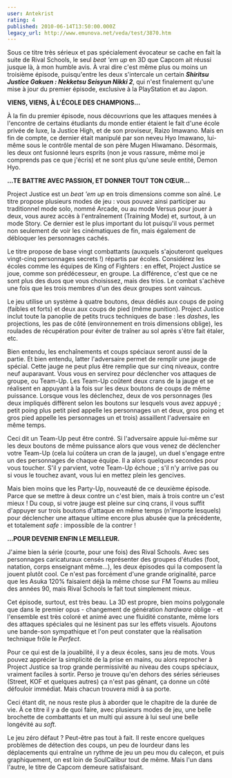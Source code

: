 ```yaml
---
user: Antekrist
rating: 4
published: 2010-06-14T13:50:00.000Z
legacy_url: http://www.emunova.net/veda/test/3870.htm
---
```

Sous ce titre très sérieux et pas spécialement évocateur se cache en fait la suite de Rival Schools, le seul _beat 'em up_ en 3D que Capcom ait réussi jusque là, à mon humble avis. À vrai dire c'est même plus ou moins un troisième épisode, puisqu'entre les deux s'intercale un certain _**Shiritsu Justice Gakuen : Nekketsu Seisyun Nikki 2**_, qui n'est finalement qu'une mise à jour du premier épisode, exclusive à la PlayStation et au Japon.  

  

**VIENS, VIENS, À L'ÉCOLE DES CHAMPIONS...**  

À la fin du premier épisode, nous découvrions que les attaques menées à l'encontre de certains étudiants du monde entier étaient le fait d'une école privée de luxe, la Justice High, et de son proviseur, Raizo Imawano. Mais en fin de compte, ce dernier était manipulé par son neveu Hyo Imawano, lui-même sous le contrôle mental de son père Mugen Hiwamano. Désormais, les deux ont fusionné leurs esprits (non je vous rassure, même moi je comprends pas ce que j'écris) et ne sont plus qu'une seule entité, Demon Hyo.  

  

**...TE BATTRE AVEC PASSION, ET DONNER TOUT TON CŒUR...**  

Project Justice est un _beat 'em up_ en trois dimensions comme son aîné. Le titre propose plusieurs modes de jeu : vous pouvez ainsi participer au traditionnel mode solo, nommé Arcade, ou au mode Versus pour jouer à deux, vous aurez accès à l'entraînement (Training Mode) et, surtout, à un mode Story. Ce dernier est le plus important du lot puisqu'il vous permet non seulement de voir les cinématiques de fin, mais également de débloquer les personnages cachés.  

Le titre propose de base vingt combattants (auxquels s'ajouteront quelques vingt-cinq personnages secrets !) répartis par écoles. Considérez les écoles comme les équipes de King of Fighters : en effet, Project Justice se joue, comme son prédécesseur, en groupe. La différence, c'est que ce ne sont plus des duos que vous choisissez, mais des trios. Le combat s'achève une fois que les trois membres d'un des deux groupes sont vaincus.  

Le jeu utilise un système à quatre boutons, deux dédiés aux coups de poing (faibles et forts) et deux aux coups de pied (même punition). Project Justice inclut toute la panoplie de petits trucs techniques de base : les _dashes_, les projections, les pas de côté (environnement en trois dimensions oblige), les roulades de récupération pour éviter de traîner au sol après s'être fait étaler, etc.  

Bien entendu, les enchaînements et coups spéciaux seront aussi de la partie. Et bien entendu, latter l'adversaire permet de remplir une jauge de spécial. Cette jauge ne peut plus être remplie que sur cinq niveaux, contre neuf auparavant. Vous vous en servirez pour déclencher vos attaques de groupe, ou Team-Up. Les Team-Up coûtent deux crans de la jauge et se réalisent en appuyant à la fois sur les deux boutons de coups de même puissance. Lorsque vous les déclenchez, deux de vos personnages (les deux impliqués diffèrent selon les boutons sur lesquels vous avez appuyé ; petit poing plus petit pied appelle les personnages un et deux, gros poing et gros pied appelle les personnages un et trois) assaillent l'adversaire en même temps.  

Ceci dit un Team-Up peut être contré. Si l'adversaire appuie lui-même sur les deux boutons de même puissance alors que vous venez de déclencher votre Team-Up (cela lui coûtera un cran de la jauge), un duel s'engage entre un des personnages de chaque équipe. Il a alors quelques secondes pour vous toucher. S'il y parvient, votre Team-Up échoue ; s'il n'y arrive pas ou si vous le touchez avant, vous lui en mettez plein les gencives.  

Mais bien moins que les Party-Up, nouveauté de ce deuxième épisode. Parce que se mettre à deux contre un c'est bien, mais à trois contre un c'est mieux ! Du coup, si votre jauge est pleine sur cinq crans, il vous suffit d'appuyer sur trois boutons d'attaque en même temps (n'importe lesquels) pour déclencher une attaque ultime encore plus abusée que la précédente, et totalement _safe_ : impossible de la contrer !  

  

**...POUR DEVENIR ENFIN LE MEILLEUR.**  

J'aime bien la série (courte, pour une fois) des Rival Schools. Avec ses personnages caricaturaux censés représenter des groupes d'études (foot, natation, corps enseignant même...), les deux épisodes qui la composent la jouent plutôt cool. Ce n'est pas forcément d'une grande originalité, parce que les Asuka 120% faisaient déjà la même chose sur FM Towns au milieu des années 90, mais Rival Schools le fait tout simplement mieux.  

Cet épisode, surtout, est très beau. La 3D est propre, bien moins polygonale que dans le premier opus - changement de génération _hardware_ oblige - et l'ensemble est très coloré et animé avec une fluidité constante, même lors des attaques spéciales qui ne lésinent pas sur les effets visuels. Ajoutons une bande-son sympathique et l'on peut constater que la réalisation technique frôle le _Perfect_.  

Pour ce qui est de la jouabilité, il y a deux écoles, sans jeu de mots. Vous pouvez apprécier la simplicité de la prise en mains, ou alors reprocher à Project Justice sa trop grande permissivité au niveau des coups spéciaux, vraiment faciles à sortir. Perso je trouve qu'en dehors des séries sérieuses (Street, KOF et quelques autres) ça n'est pas gênant, ça donne un côté défouloir immédiat. Mais chacun trouvera midi à sa porte.  

Ceci étant dit, ne nous reste plus à aborder que le chapitre de la durée de vie. À ce titre il y a de quoi faire, avec plusieurs modes de jeu, une belle brochette de combattants et un multi qui assure à lui seul une belle longévité au _soft_.  

Le jeu zéro défaut ? Peut-être pas tout à fait. Il reste encore quelques problèmes de détection des coups, un peu de lourdeur dans les déplacements qui entraîne un rythme de jeu un peu mou du caleçon, et puis graphiquement, on est loin de SoulCalibur tout de même. Mais l'un dans l'autre, le titre de Capcom demeure satisfaisant.